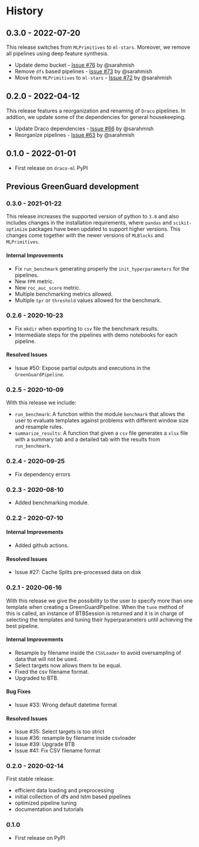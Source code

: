 # History

## 0.3.0 - 2022-07-20

This release switches from ``MLPrimitives`` to ``ml-stars``.
Moreover, we remove all pipelines using deep feature synthesis.

* Update demo bucket - [Issue #76](https://github.com/sintel-dev/Draco/issues/76) by @sarahmish
* Remove ``dfs`` based pipelines - [Issue #73](https://github.com/sintel-dev/Draco/issues/73) by @sarahmish
* Move from ``MLPrimitives`` to ``ml-stars`` - [Issue #72](https://github.com/sintel-dev/Draco/issues/72) by @sarahmish


## 0.2.0 - 2022-04-12

This release features a reorganization and renaming of ``Draco`` pipelines. In addtion,
we update some of the dependencies for general housekeeping.

* Update Draco dependencies - [Issue #66](https://github.com/signals-dev/Draco/issues/66) by @sarahmish
* Reorganize pipelines - [Issue #63](https://github.com/signals-dev/Draco/issues/63) by @sarahmish


## 0.1.0 - 2022-01-01

* First release on ``draco-ml`` PyPI


## Previous GreenGuard development

### 0.3.0 - 2021-01-22

This release increases the supported version of python to `3.8` and also includes changes
in the installation requirements, where ``pandas`` and ``scikit-optimize`` packages have
been updated to support higher versions. This changes come together with the newer versions
of ``MLBlocks`` and ``MLPrimitives``.

#### Internal Improvements

* Fix ``run_benchmark`` generating properly the ``init_hyperparameters`` for the pipelines.
* New ``FPR`` metric.
* New ``roc_auc_score`` metric.
* Multiple benchmarking metrics allowed.
* Multiple ``tpr`` or ``threshold`` values allowed for the benchmark.

### 0.2.6 - 2020-10-23

* Fix ``mkdir`` when exporting to ``csv`` file the benchmark results.
* Intermediate steps for the pipelines with demo notebooks for each pipeline.

#### Resolved Issues

* Issue #50: Expose partial outputs and executions in the ``GreenGuardPipeline``.

### 0.2.5 - 2020-10-09

With this release we include:

* `run_benchmark`: A function within the module `benchmark` that allows the user to evaluate
templates against problems with different window size and resample rules.
* `summarize_results`: A function that given a `csv` file generates a `xlsx` file with a summary
tab and a detailed tab with the results from `run_benchmark`.

### 0.2.4 - 2020-09-25

* Fix dependency errors

### 0.2.3 - 2020-08-10

* Added benchmarking module.

### 0.2.2 - 2020-07-10

#### Internal Improvements

* Added github actions.

#### Resolved Issues

* Issue #27: Cache Splits pre-processed data on disk

### 0.2.1 - 2020-06-16

With this release we give the possibility to the user to specify more than one template when
creating a GreenGuardPipeline. When the `tune` method of this is called, an instance of BTBSession
is returned and it is in charge of selecting the templates and tuning their hyperparameters until
achieving the best pipeline.

#### Internal Improvements

* Resample by filename inside the `CSVLoader` to avoid oversampling of data that will not be used.
* Select targets now allows them to be equal.
* Fixed the csv filename format.
* Upgraded to BTB.

#### Bug Fixes

* Issue #33: Wrong default datetime format

#### Resolved Issues

* Issue #35: Select targets is too strict
* Issue #36: resample by filename inside csvloader
* Issue #39: Upgrade BTB
* Issue #41: Fix CSV filename format

### 0.2.0 - 2020-02-14

First stable release:

* efficient data loading and preprocessing
* initial collection of dfs and lstm based pipelines
* optimized pipeline tuning
* documentation and tutorials

### 0.1.0

* First release on PyPI
